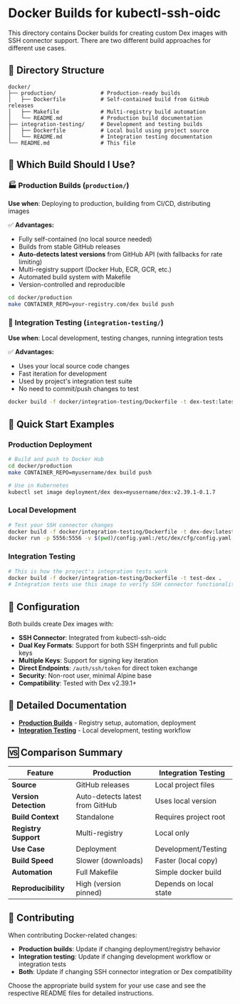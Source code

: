 # Docker Builds for kubectl-ssh-oidc

This directory contains Docker builds for creating custom Dex images with SSH connector support. There are two different build approaches for different use cases.

## 📁 Directory Structure

```
docker/
├── production/              # Production-ready builds
│   ├── Dockerfile           # Self-contained build from GitHub releases
│   ├── Makefile             # Multi-registry build automation
│   └── README.md            # Production build documentation
├── integration-testing/     # Development and testing builds
│   ├── Dockerfile           # Local build using project source
│   └── README.md            # Integration testing documentation
└── README.md                # This file
```

## 🎯 Which Build Should I Use?

### 🏭 **Production Builds** (`production/`)
**Use when**: Deploying to production, building from CI/CD, distributing images

✅ **Advantages:**
- Fully self-contained (no local source needed)
- Builds from stable GitHub releases
- **Auto-detects latest versions** from GitHub API (with fallbacks for rate limiting)
- Multi-registry support (Docker Hub, ECR, GCR, etc.)
- Automated build system with Makefile
- Version-controlled and reproducible

```bash
cd docker/production
make CONTAINER_REPO=your-registry.com/dex build push
```

### 🧪 **Integration Testing** (`integration-testing/`)
**Use when**: Local development, testing changes, running integration tests

✅ **Advantages:**
- Uses your local source code changes
- Fast iteration for development
- Used by project's integration test suite
- No need to commit/push changes to test

```bash
docker build -f docker/integration-testing/Dockerfile -t dex-test:latest .
```

## 🚀 Quick Start Examples

### Production Deployment
```bash
# Build and push to Docker Hub
cd docker/production
make CONTAINER_REPO=myusername/dex build push

# Use in Kubernetes
kubectl set image deployment/dex dex=myusername/dex:v2.39.1-0.1.7
```

### Local Development
```bash
# Test your SSH connector changes
docker build -f docker/integration-testing/Dockerfile -t dex-dev:latest .
docker run -p 5556:5556 -v $(pwd)/config.yaml:/etc/dex/cfg/config.yaml dex-dev:latest
```

### Integration Testing
```bash
# This is how the project's integration tests work
docker build -f docker/integration-testing/Dockerfile -t test-dex .
# Integration tests use this image to verify SSH connector functionality
```

## 🔧 Configuration

Both builds create Dex images with:
- **SSH Connector**: Integrated from kubectl-ssh-oidc
- **Dual Key Formats**: Support for both SSH fingerprints and full public keys
- **Multiple Keys**: Support for signing key iteration
- **Direct Endpoints**: `/auth/ssh/token` for direct token exchange
- **Security**: Non-root user, minimal Alpine base
- **Compatibility**: Tested with Dex v2.39.1+

## 📖 Detailed Documentation

- **[Production Builds](production/README.md)** - Registry setup, automation, deployment
- **[Integration Testing](integration-testing/README.md)** - Local development, testing workflow

## 🆚 Comparison Summary

| Feature | Production | Integration Testing |
|---------|------------|-------------------|
| **Source** | GitHub releases | Local project files |
| **Version Detection** | Auto-detects latest from GitHub | Uses local version |
| **Build Context** | Standalone | Requires project root |
| **Registry Support** | Multi-registry | Local only |
| **Use Case** | Deployment | Development/Testing |
| **Build Speed** | Slower (downloads) | Faster (local copy) |
| **Automation** | Full Makefile | Simple docker build |
| **Reproducibility** | High (version pinned) | Depends on local state |

## 🤝 Contributing

When contributing Docker-related changes:
- **Production builds**: Update if changing deployment/registry behavior
- **Integration testing**: Update if changing development workflow or integration tests
- **Both**: Update if changing SSH connector integration or Dex compatibility

Choose the appropriate build system for your use case and see the respective README files for detailed instructions.